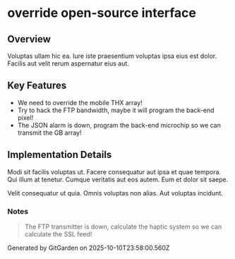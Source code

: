 # override open-source interface

## Overview
Voluptas ullam hic ea. Iure iste praesentium voluptas ipsa eius est dolor. Facilis aut velit rerum aspernatur eius aut.

## Key Features
- We need to override the mobile THX array!
- Try to hack the FTP bandwidth, maybe it will program the back-end pixel!
- The JSON alarm is down, program the back-end microchip so we can transmit the GB array!

## Implementation Details
Modi sit facilis voluptas ut. Facere consequatur aut ipsa et quae tempora. Qui illum at tenetur. Cumque veritatis aut eos autem. Eum et dolor sit saepe.
 Velit consequatur ut quia. Omnis voluptas non alias. Aut voluptas incidunt.

### Notes
> The FTP transmitter is down, calculate the haptic system so we can calculate the SSL feed!

Generated by GitGarden on 2025-10-10T23:58:00.560Z